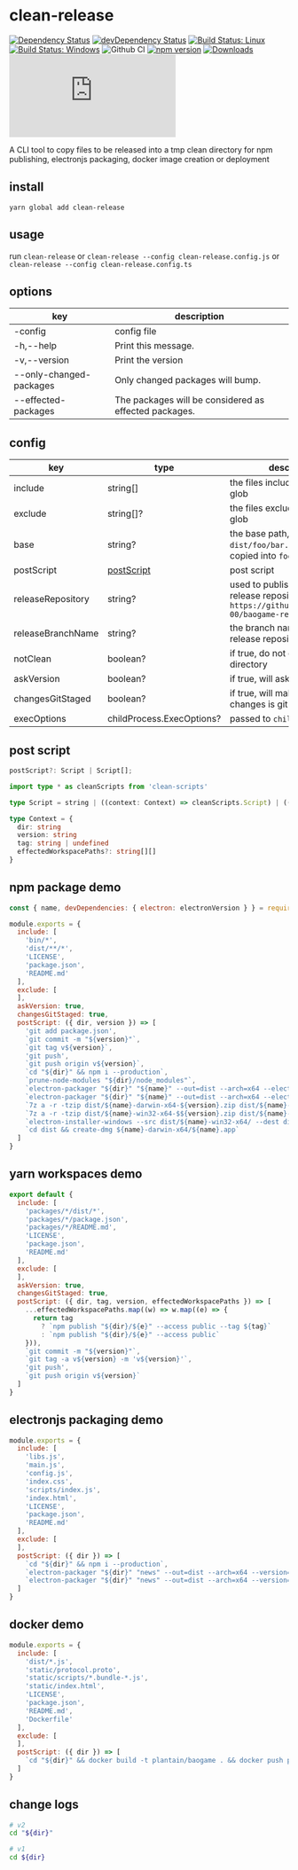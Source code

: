 # clean-release

[![Dependency Status](https://david-dm.org/plantain-00/clean-release.svg)](https://david-dm.org/plantain-00/clean-release)
[![devDependency Status](https://david-dm.org/plantain-00/clean-release/dev-status.svg)](https://david-dm.org/plantain-00/clean-release#info=devDependencies)
[![Build Status: Linux](https://travis-ci.org/plantain-00/clean-release.svg?branch=master)](https://travis-ci.org/plantain-00/clean-release)
[![Build Status: Windows](https://ci.appveyor.com/api/projects/status/github/plantain-00/clean-release?branch=master&svg=true)](https://ci.appveyor.com/project/plantain-00/clean-release/branch/master)
![Github CI](https://github.com/plantain-00/clean-release/workflows/Github%20CI/badge.svg)
[![npm version](https://badge.fury.io/js/clean-release.svg)](https://badge.fury.io/js/clean-release)
[![Downloads](https://img.shields.io/npm/dm/clean-release.svg)](https://www.npmjs.com/package/clean-release)
[![type-coverage](https://img.shields.io/badge/dynamic/json.svg?label=type-coverage&prefix=%E2%89%A5&suffix=%&query=$.typeCoverage.atLeast&uri=https%3A%2F%2Fraw.githubusercontent.com%2Fplantain-00%2Fclean-release%2Fmaster%2Fpackage.json)](https://github.com/plantain-00/clean-release)

A CLI tool to copy files to be released into a tmp clean directory for npm publishing, electronjs packaging, docker image creation or deployment

## install

`yarn global add clean-release`

## usage

run `clean-release` or `clean-release --config clean-release.config.js` or `clean-release --config clean-release.config.ts`

## options

key | description
--- | ---
-config | config file
-h,--help | Print this message.
-v,--version | Print the version
--only-changed-packages | Only changed packages will bump.
--effected-packages | The packages will be considered as effected packages.

## config

key | type | description
--- | --- | ---
include | string[] | the files included, support glob
exclude | string[]? | the files excluded, support glob
base | string? | the base path, eg: `dist`, then `dist/foo/bar.js` will be copied into `foo` as `foo/bar.js`
postScript | [postScript](#post-script) | post script
releaseRepository | string? | used to publish to a git release repository, eg: `https://github.com/plantain-00/baogame-release.git`
releaseBranchName | string? | the branch name of the release repository
notClean | boolean? | if true, do not clean the tmp directory
askVersion | boolean? | if true, will ask promp version
changesGitStaged | boolean? | if true, will make sure all changes is git staged
execOptions | childProcess.ExecOptions? | passed to `childProcess.exec`

## post script

```ts
postScript?: Script | Script[];

import type * as cleanScripts from 'clean-scripts'

type Script = string | ((context: Context) => cleanScripts.Script) | ((context: Context) => Promise<cleanScripts.Script>)

type Context = {
  dir: string
  version: string
  tag: string | undefined
  effectedWorkspacePaths?: string[][]
}
```

## npm package demo

```js
const { name, devDependencies: { electron: electronVersion } } = require('./package.json')

module.exports = {
  include: [
    'bin/*',
    'dist/**/*',
    'LICENSE',
    'package.json',
    'README.md'
  ],
  exclude: [
  ],
  askVersion: true,
  changesGitStaged: true,
  postScript: ({ dir, version }) => [
    'git add package.json',
    `git commit -m "${version}"`,
    `git tag v${version}`,
    'git push',
    `git push origin v${version}`,
    `cd "${dir}" && npm i --production`,
    `prune-node-modules "${dir}/node_modules"`,
    `electron-packager "${dir}" "${name}" --out=dist --arch=x64 --electron-version=${electronVersion} --platform=darwin --ignore="dist/"`,
    `electron-packager "${dir}" "${name}" --out=dist --arch=x64 --electron-version=${electronVersion} --platform=win32 --ignore="dist/"`,
    `7z a -r -tzip dist/${name}-darwin-x64-${version}.zip dist/${name}-darwin-x64/`,
    `7z a -r -tzip dist/${name}-win32-x64-$${version}.zip dist/${name}-win32-x64/`,
    `electron-installer-windows --src dist/${name}-win32-x64/ --dest dist/`,
    `cd dist && create-dmg ${name}-darwin-x64/${name}.app`
  ]
}
```

## yarn workspaces demo

```js
export default {
  include: [
    'packages/*/dist/*',
    'packages/*/package.json',
    'packages/*/README.md',
    'LICENSE',
    'package.json',
    'README.md'
  ],
  exclude: [
  ],
  askVersion: true,
  changesGitStaged: true,
  postScript: ({ dir, tag, version, effectedWorkspacePaths }) => [
    ...effectedWorkspacePaths.map((w) => w.map((e) => {
      return tag
        ? `npm publish "${dir}/${e}" --access public --tag ${tag}`
        : `npm publish "${dir}/${e}" --access public`
    })),
    `git commit -m "${version}"`,
    `git tag -a v${version} -m 'v${version}'`,
    'git push',
    `git push origin v${version}`
  ]
}
```

## electronjs packaging demo

```js
module.exports = {
  include: [
    'libs.js',
    'main.js',
    'config.js',
    'index.css',
    'scripts/index.js',
    'index.html',
    'LICENSE',
    'package.json',
    'README.md'
  ],
  exclude: [
  ],
  postScript: ({ dir }) => [
    `cd "${dir}" && npm i --production`,
    `electron-packager "${dir}" "news" --out=dist --arch=x64 --version=1.2.1 --app-version="1.0.8" --platform=darwin --ignore="dist/"`,
    `electron-packager "${dir}" "news" --out=dist --arch=x64 --version=1.2.1 --app-version="1.0.8" --platform=win32 --ignore="dist/"`
  ]
}
```

## docker demo

```js
module.exports = {
  include: [
    'dist/*.js',
    'static/protocol.proto',
    'static/scripts/*.bundle-*.js',
    'static/index.html',
    'LICENSE',
    'package.json',
    'README.md',
    'Dockerfile'
  ],
  exclude: [
  ],
  postScript: ({ dir }) => [
    `cd "${dir}" && docker build -t plantain/baogame . && docker push plantain/baogame`
  ]
}
```

## change logs

```bash
# v2
cd "${dir}"

# v1
cd ${dir}
```
